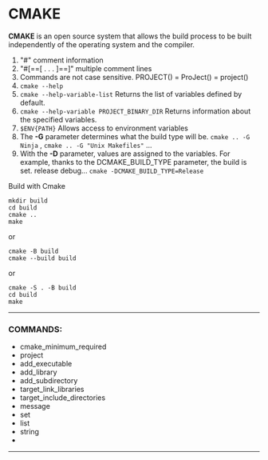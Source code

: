 # CMAKE
**CMAKE** is an open source system that allows the build process to be built independently of the operating system and the compiler.
1. "#" comment information
2. "#[==[ . . . ]==]" multiple comment lines
3. Commands are not case sensitive. PROJECT() = ProJect() = project()
4. `cmake --help`
5. `cmake --help-variable-list`  Returns the list of variables defined by default.
6. `cmake --help-variable PROJECT_BINARY_DIR` Returns information about the specified variables.
7. `$ENV{PATH}` Allows access to environment variables
8. The **-G** parameter determines what the build type will be. `cmake .. -G Ninja` ,  `cmake .. -G "Unix Makefiles"` ...
9. With the **-D** parameter, values ​​are assigned to the variables. For example, thanks to the DCMAKE_BUILD_TYPE parameter, the build is set. release debug... `cmake -DCMAKE_BUILD_TYPE=Release`

Build with Cmake
```
mkdir build
cd build
cmake ..
make 
```
or
```
cmake -B build  
cmake --build build
```
or 
```
cmake -S . -B build
cd build 
make 
```



------

### COMMANDS:
- cmake_minimum_required
- project
- add_executable
- add_library
- add_subdirectory
- target_link_libraries
- target_include_directories
- message
- set
- list
- string
- 
---------

